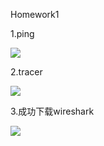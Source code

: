 Homework1



1.ping

![](F:\课程\网络分布式计算\第一次作业\ping.png)

2.tracer

![](F:\课程\网络分布式计算\第一次作业\tracer.png)

3.成功下载wireshark

![](F:\课程\网络分布式计算\第一次作业\wireshark.png)